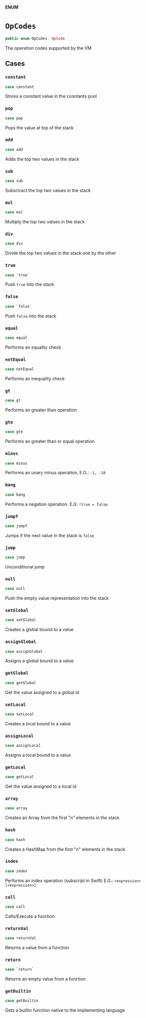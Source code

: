 **ENUM**

# `OpCodes`

```swift
public enum OpCodes: OpCode
```

The operation codes supported by the VM

## Cases
### `constant`

```swift
case constant
```

Stores a constant value in the cosntants pool

### `pop`

```swift
case pop
```

Pops the value at top of the stack

### `add`

```swift
case add
```

Adds the top two values in the stack

### `sub`

```swift
case sub
```

Subsctract the top two values in the stack

### `mul`

```swift
case mul
```

Multiply the top two values in the stack

### `div`

```swift
case div
```

Divide the top two values in the stack one by the other

### `true`

```swift
case `true`
```

Push `true` into the stack

### `false`

```swift
case `false`
```

Push `false` into the stack

### `equal`

```swift
case equal
```

Performs an equality check

### `notEqual`

```swift
case notEqual
```

Performs an inequality check

### `gt`

```swift
case gt
```

Performs an greater than operation

### `gte`

```swift
case gte
```

Performs an greater than or equal operation

### `minus`

```swift
case minus
```

Performs an unary minus operation, E.G.: `-1, -10`

### `bang`

```swift
case bang
```

Performs a negation operation. E.G: `!true = false`

### `jumpf`

```swift
case jumpf
```

Jumps if the next value in the stack is `false`

### `jump`

```swift
case jump
```

Unconditional jump

### `null`

```swift
case null
```

Push the empty value representation into the stack

### `setGlobal`

```swift
case setGlobal
```

Creates a global bound to a value

### `assignGlobal`

```swift
case assignGlobal
```

Assigns a global bound to a value

### `getGlobal`

```swift
case getGlobal
```

Get the value assigned to a global id

### `setLocal`

```swift
case setLocal
```

Creates a local bound to a value

### `assignLocal`

```swift
case assignLocal
```

Assigns a local bound to a value

### `getLocal`

```swift
case getLocal
```

Get the value assigned to a local id

### `array`

```swift
case array
```

Creates an Array from the first "n" elements in the stack

### `hash`

```swift
case hash
```

Creates a HashMap from the first "n" elements in the stack

### `index`

```swift
case index
```

Performs an index operation (subscript in Swift) E.G.: `<expression>[<expression>]`

### `call`

```swift
case call
```

Calls/Execute a function

### `returnVal`

```swift
case returnVal
```

Returns a value from a function

### `return`

```swift
case `return`
```

Returns an empty value from a function

### `getBuiltin`

```swift
case getBuiltin
```

Gets a builtin function native to the implementing language

